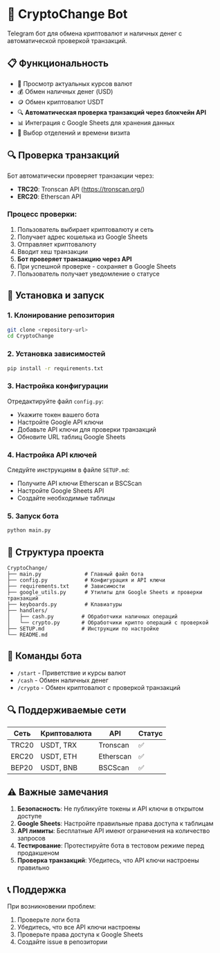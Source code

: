 # 🤖 CryptoChange Bot

Telegram бот для обмена криптовалют и наличных денег с автоматической проверкой транзакций.

## 📋 Функциональность

- 💱 Просмотр актуальных курсов валют
- 💰 Обмен наличных денег (USD)
- 🪙 Обмен криптовалют  USDT 
- 🔍 **Автоматическая проверка транзакций через блокчейн API**
- 📊 Интеграция с Google Sheets для хранения данных
- 🏦 Выбор отделений и времени визита

## 🔍 Проверка транзакций

Бот автоматически проверяет транзакции через:
- **TRC20**: Tronscan API (https://tronscan.org/)
- **ERC20**: Etherscan API


### Процесс проверки:
1. Пользователь выбирает криптовалюту и сеть
2. Получает адрес кошелька из Google Sheets
3. Отправляет криптовалюту
4. Вводит хеш транзакции
5. **Бот проверяет транзакцию через API**
6. При успешной проверке - сохраняет в Google Sheets
7. Пользователь получает уведомление о статусе

## 🚀 Установка и запуск

### 1. Клонирование репозитория
```bash
git clone <repository-url>
cd CryptoChange
```

### 2. Установка зависимостей
```bash
pip install -r requirements.txt
```

### 3. Настройка конфигурации
Отредактируйте файл `config.py`:
- Укажите токен вашего бота
- Настройте Google API ключи
- Добавьте API ключи для проверки транзакций
- Обновите URL таблиц Google Sheets

### 4. Настройка API ключей
Следуйте инструкциям в файле `SETUP.md`:
- Получите API ключи Etherscan и BSCScan
- Настройте Google Sheets API
- Создайте необходимые таблицы

### 5. Запуск бота
```bash
python main.py
```

## 📁 Структура проекта

```
CryptoChange/
├── main.py              # Главный файл бота
├── config.py            # Конфигурация и API ключи
├── requirements.txt     # Зависимости
├── google_utils.py      # Утилиты для Google Sheets и проверки транзакций
├── keyboards.py         # Клавиатуры
├── handlers/
│   ├── cash.py         # Обработчики наличных операций
│   └── crypto.py       # Обработчики крипто операций с проверкой
├── SETUP.md            # Инструкции по настройке
└── README.md
```

## 🔧 Команды бота

- `/start` - Приветствие и курсы валют
- `/cash` - Обмен наличных денег
- `/crypto` - Обмен криптовалют с проверкой транзакций

## 🔍 Поддерживаемые сети

| Сеть | Криптовалюта | API | Статус |
|------|--------------|-----|--------|
| TRC20 | USDT, TRX | Tronscan | ✅ |
| ERC20 | USDT, ETH | Etherscan | ✅ |
| BEP20 | USDT, BNB | BSCScan | ✅ |

## ⚠️ Важные замечания

1. **Безопасность**: Не публикуйте токены и API ключи в открытом доступе
2. **Google Sheets**: Настройте правильные права доступа к таблицам
3. **API лимиты**: Бесплатные API имеют ограничения на количество запросов
4. **Тестирование**: Протестируйте бота в тестовом режиме перед продакшеном
5. **Проверка транзакций**: Убедитесь, что API ключи настроены правильно

## 📞 Поддержка

При возникновении проблем:
1. Проверьте логи бота
2. Убедитесь, что все API ключи настроены
3. Проверьте права доступа к Google Sheets
4. Создайте issue в репозитории
